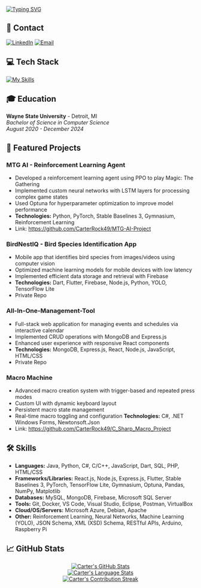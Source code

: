 
[![Typing SVG](https://readme-typing-svg.demolab.com?font=Fira+Code&pause=1000&color=F7430D&width=500&size=35&lines=Software+Engineer)](https://git.io/typing-svg)

## 📱 Contact

[![LinkedIn](https://img.shields.io/badge/LinkedIn-0077B5?style=for-the-badge&logo=linkedin&logoColor=white)](https://www.linkedin.com/in/carterrock49/)
[![Email](https://img.shields.io/badge/Email-D14836?style=for-the-badge&logo=gmail&logoColor=white)](mailto:carterrock49@gmail.com)

## 💻 Tech Stack

[![My Skills](https://skillicons.dev/icons?i=java,python,javascript,dart,cpp,cs,html,css,react,nodejs,express,flutter,pytorch,tensorflow,mongodb,mysql,firebase,git,docker,azure,arduino,raspberrypi,vscode,visualstudio)](https://skillicons.dev)

## 🎓 Education

**Wayne State University** - Detroit, MI  
*Bachelor of Science in Computer Science*  
*August 2020 - December 2024*

## 🚀 Featured Projects

### MTG AI - Reinforcement Learning Agent
- Developed a reinforcement learning agent using PPO to play Magic: The Gathering
- Implemented custom neural networks with LSTM layers for processing complex game states
- Used Optuna for hyperparameter optimization to improve model performance
- **Technologies:** Python, PyTorch, Stable Baselines 3, Gymnasium, Reinforcement Learning
- Link: https://github.com/CarterRock49/MTG-AI-Project

### BirdNestIQ - Bird Species Identification App
- Mobile app that identifies bird species from images/videos using computer vision
- Optimized machine learning models for mobile devices with low latency
- Implemented efficient data storage and retrieval with Firebase
- **Technologies:** Dart, Flutter, Firebase, Node.js, Python, YOLO, TensorFlow Lite
- Private Repo

### All-In-One-Management-Tool
- Full-stack web application for managing events and schedules via interactive calendar
- Implemented CRUD operations with MongoDB and Express.js
- Enhanced user experience with responsive React components
- **Technologies:** MongoDB, Express.js, React, Node.js, JavaScript, HTML/CSS
- Private Repo

### Macro Machine
- Advanced macro creation system with trigger-based and repeated press modes
- Custom UI with dynamic keyboard layout
- Persistent macro state management
- Real-time macro toggling and configuration
**Technologies:** C#, .NET Windows Forms, Newtonsoft.Json
- Link: https://github.com/CarterRock49/C_Sharp_Macro_Project
  
## 🛠️ Skills

- **Languages:** Java, Python, C#, C/C++, JavaScript, Dart, SQL, PHP, HTML/CSS
- **Frameworks/Libraries:** React.js, Node.js, Express.js, Flutter, Stable Baselines 3, PyTorch, TensorFlow Lite, Gymnasium, Optuna, Pandas, NumPy, Matplotlib
- **Databases:** MySQL, MongoDB, Firebase, Microsoft SQL Server
- **Tools:** Git, Docker, VS Code, Visual Studio, Eclipse, Postman, VirtualBox
- **Cloud/OS/Servers:** Microsoft Azure, Debian, Apache
- **Other:** Reinforcement Learning, Neural Networks, Machine Learning (YOLO), JSON Schema, XML (XSD) Schema, RESTful APIs, Arduino, Raspberry Pi

## 📈 GitHub Stats

<div align="center">
  <a href="https://awesome-github-stats.azurewebsites.net/index.html??cardType=github&theme=radical&preferLogin=false">
    <img alt="Carter's GitHub Stats" src="https://awesome-github-stats.azurewebsites.net/api?username=CarterRock49&show_icons=true&theme=radical&include_all_commits=true&hide_border=true" />
  </a>
</div>

<div align="center">
  <a href="https://awesome-github-stats.azurewebsites.net/index.html??cardType=octo&theme=radical&preferLogin=false">
    <img alt="Carter's Language Stats" src="https://awesome-github-stats.azurewebsites.net/api/top-langs/?username=CarterRock49&theme=radical&langs_count=8&layout=compact&hide_border=true" />
  </a>
</div>

<div align="center">
  <a href="https://git.io/streak-stats">
    <img alt="Carter's Contribution Streak" src="https://github-readme-streak-stats.herokuapp.com/?user=CarterRock49&theme=radical&hide_border=true" />
  </a>
</div>
